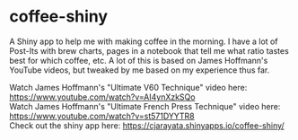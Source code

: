 # coffee-shiny
A Shiny app to help me with making coffee in the morning. I have a lot of Post-Its with brew charts, pages in a notebook that tell me what ratio tastes best for which coffee, etc. A lot of this is based on James Hoffmann's YouTube videos, but tweaked by me based on my experience thus far.

Watch James Hoffmann's "Ultimate V60 Technique" video here: https://www.youtube.com/watch?v=AI4ynXzkSQo<br>
Watch James Hoffmann's "Ultimate French Press Technique" video here: https://www.youtube.com/watch?v=st571DYYTR8<br>
Check out the shiny app here: https://cjarayata.shinyapps.io/coffee-shiny/
